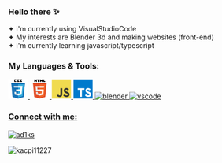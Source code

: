 ### Hello there ✨

✦ I'm currently using VisualStudioCode
<br />
✦ My interests are Blender 3d and making websites (front-end)
<br />
✦ I'm currently learning javascript/typescript
<br />
###  My Languages & Tools:

<p align="left"></a> <a href="https://www.w3schools.com/css/" target="_blank" rel="noreferrer"> <img src="https://raw.githubusercontent.com/devicons/devicon/master/icons/css3/css3-original-wordmark.svg" alt="css3" width="40" height="40"/> </a> <a href="https://www.w3.org/html/" target="_blank" rel="noreferrer"> <img src="https://raw.githubusercontent.com/devicons/devicon/master/icons/html5/html5-original-wordmark.svg" alt="html5" width="40" height="40"/> </a> <a href="https://developer.mozilla.org/en-US/docs/Web/JavaScript" target="_blank" rel="noreferrer"> <img src="https://raw.githubusercontent.com/devicons/devicon/master/icons/javascript/javascript-original.svg" alt="javascript" width="40" height="40"/> </a> <a href="https://www.typescriptlang.org/" target="_blank" rel="noreferrer"> <img src="https://raw.githubusercontent.com/devicons/devicon/master/icons/typescript/typescript-original.svg" alt="typescript" width="40" height="40"/> </a> 
<a href="https://www.blender.org/" target="_blank" rel="noreferrer"> <img src="https://download.blender.org/branding/community/blender_community_badge_white.svg" alt="blender" width="40" height="40"/><a href="https://code.visualstudio.com/" target="_blank" rel="noreferrer"> <img src="https://upload.wikimedia.org/wikipedia/commons/9/9a/Visual_Studio_Code_1.35_icon.svg" alt="vscode" width="35" height="35"/></p>

<h3 align="left">Connect with me:</h3>
<p align="left">
<a href="https://www.behance.net/ad1ks" target="blank"><img align="center" src="https://raw.githubusercontent.com/rahuldkjain/github-profile-readme-generator/master/src/images/icons/Social/behance.svg" alt="ad1ks" height="30" width="40" /></a>
</p>

<p><img align="center" src="https://github-readme-stats.vercel.app/api/top-langs?username=kacpi11227&show_icons=true&locale=en&layout=compact" alt="kacpi11227" /></p>
